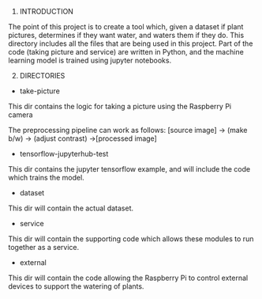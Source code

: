 
1. INTRODUCTION

The point of this project is to create a tool which, given a dataset if plant pictures, determines if they want water, and waters them if they do. This directory includes all the files that are being used in this project. Part of the code (taking picture and service) are written in Python, and the machine learning model is trained using jupyter notebooks. 

2. DIRECTORIES

- take-picture

This dir contains the logic for taking a picture using the Raspberry Pi camera

The preprocessing pipeline can work as follows:
[source image] -> (make b/w) -> (adjust contrast) ->[processed image]

- tensorflow-jupyterhub-test

This dir contains the jupyter tensorflow example, and will include the code which trains the model.

- dataset

This dir will contain the actual dataset.

- service

This dir will contain the supporting code which allows these modules to run together as a service.

- external

This dir will contain the code allowing the Raspberry Pi to control external devices to support the watering of plants.


